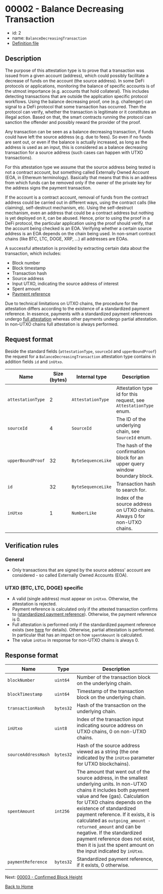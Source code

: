 # 00002 - Balance Decreasing Transaction

- id: 2
- name: `BalanceDecreasingTransaction`
- [Definition file](https://github.com/flare-foundation/attestation-client/blob/main/lib/verification/attestation-types/t-00002-balance-decreasing-transaction.ts)

## Description

The purpose of this attestation type is to prove that a transaction was issued from a given account (address), which could possibly facilitate a decrease of funds on the account (the source address). In some DeFi protocols or applications, monitoring the balance of specific accounts is of the utmost importance (e.g. accounts that hold collateral). This includes detecting transactions that are outside the application specific protocol workflows. Using the balance decreasing proof, one (e.g. challenger) can signal to a DeFi protocol that some transaction has occurred. Then the protocol can verify, whether the transaction is legitimate or it constitutes an illegal action. Based on that, the smart contracts running the protocol can sanction the offender and possibly reward the provider of the proof.

Any transaction can be seen as a balance decreasing transaction, if funds could have left the source address (e.g. due to fees). So even if no funds are sent out, or even if the balance is actually increased, as long as the address is used as an input, this is considered as a balance decreasing transaction for a source address (such cases can happen with UTXO transactions).

For this attestation type we assume that the source address being tested is not a contract account, but something called Externally Owned Account (EOA, in Ethereum terminology). Basically that means that this is an address from which funds can be removed only if the owner of the private key for the address signs the payment transaction.

If the account is a contract account, removal of funds from the contract address could be carried out in different ways, using the contract calls (like claiming), self-destruct mechanism, etc. Using the self-destruct mechanism, even an address that could be a contract address but nothing is yet deployed on it, can be abused.
Hence, prior to using the proof in a DeFi protocol, the particular application using the proof should verify, that the account being checked is an EOA. Verifying whether a certain source address is an EOA depends on the chain being used. In non-smart contract chains (like BTC, LTC, DOGE, XRP, ...) all addresses are EOAs.

A successful attestation is provided by extracting certain data about the transaction, which includes:

- Block number
- Block timestamp
- Transaction hash
- Source address
- Input UTXO, indicating the source address of interest
- Spent amount
- [Payment reference](https://github.com/flare-foundation/multi-chain-client/blob/main/docs/definitions/payment-reference.md)

Due to technical limitations on UTXO chains, the procedure for the attestation differs according to the existence of a standardized payment reference. In essence, payments with a standardized payment references undergo [full attestation](https://github.com/flare-foundation/multi-chain-client/blob/main/docs/definitions/account-based-vs-utxo-chains.md) whereas other payments undergo partial attestation. In non-UTXO chains full attestation is always performed.

## Request format

Beside the standard fields (`attestationType`, `sourceId` and `upperBoundProof`) the request for a `BalanceDecreasingTransaction` attestation type contains in addition fields `id` and `inUtxo`.

| Name              | Size (bytes) | Internal type      | Description                                                                  |
| ----------------- | ------------ | ------------------ | ---------------------------------------------------------------------------- |
| `attestationType` | 2            | `AttestationType`  | Attestation type id for this request, see `AttestationType` enum.            |
| `sourceId`        | 4            | `SourceId`         | The ID of the underlying chain, see `SourceId` enum.                         |
| `upperBoundProof` | 32           | `ByteSequenceLike` | The hash of the confirmation block for an upper query window boundary block. |
| `id`              | 32           | `ByteSequenceLike` | Transaction hash to search for.                                              |
| `inUtxo`          | 1            | `NumberLike`       | Index of the source address on UTXO chains. Always 0 for non-UTXO chains.     |

## Verification rules

### General

- Only transactions that are signed by the source address' account are considered - so called Externally Owned Accounts (EOA).

### UTXO (BTC, LTC, DOGE) specific

- A valid (single address) must appear on `inUtxo`. Otherwise, the attestation is rejected.
- Payment reference is calculated only if the attested transaction confirms to ([standardized payment reference](https://github.com/flare-foundation/multi-chain-client/blob/main/docs/definitions/payment-reference.md)). Otherwise, the payment reference is 0.
- Full attestation is performed only if the standardized payment reference exists (see [here](https://github.com/flare-foundation/multi-chain-client/blob/main/docs/definitions/account-based-vs-utxo-chains.md) for details). Otherwise, partial attestation is performed. In particular that has an impact on how `spentAmount` is calculated.
- The value `inUtxo` in response for non-UTXO chains is always 0.

## Response format

| Name                   | Type         | Description                                                 |
| ---------------------- | ------------ | ----------------------------------------------------------- |
| `blockNumber`          | `uint64`     | Number of the transaction block on the underlying chain.    |
| `blockTimestamp`       | `uint64`     | Timestamp of the transaction block on the underlying chain. |
| `transactionHash`      | `bytes32`    | Hash of the transaction on the underlying chain.            |
| `inUtxo`               | `uint8`      | Index of the transaction input indicating source address on UTXO chains, 0 on non-UTXO chains. |
| `sourceAddressHash`    | `bytes32`    | Hash of the source address viewed as a string (the one indicated by the `inUtxo` parameter for UTXO blockchains). |
| `spentAmount`          | `int256`     | The amount that went out of the source address, in the smallest underlying units. In non-UTXO chains it includes both payment value and fee (gas). Calculation for UTXO chains depends on the existence of standardized payment reference. If it exists, it is calculated as `outgoing_amount - returned_amount` and can be negative. If the standardized payment reference does not exist, then it is just the spent amount on the input indicated by `inUtxo`. |
| `paymentReference`     | `bytes32`    | Standardized payment reference, if it exists, 0 otherwise. |

Next: [00003 - Confirmed Block Height](./00003-confirmed-block-height-exists.md)

[Back to Home](../README.md)
